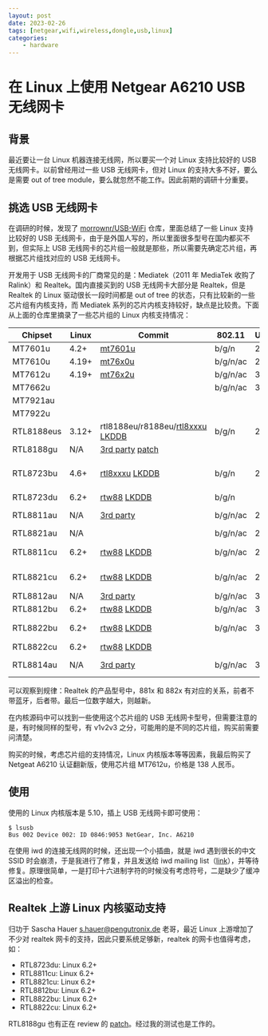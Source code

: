 ```yaml
---
layout: post
date: 2023-02-26
tags: [netgear,wifi,wireless,dongle,usb,linux]
categories:
    - hardware
---
```


# 在 Linux 上使用 Netgear A6210 USB 无线网卡

## 背景

最近要让一台 Linux 机器连接无线网，所以要买一个对 Linux 支持比较好的 USB 无线网卡。以前曾经用过一些 USB 无线网卡，但对 Linux 的支持大多不好，要么是需要 out of tree module，要么就忽然不能工作。因此前期的调研十分重要。

## 挑选 USB 无线网卡

在调研的时候，发现了 [morrownr/USB-WiFi](https://github.com/morrownr/USB-WiFi) 仓库，里面总结了一些 Linux 支持比较好的 USB 无线网卡，由于是外国人写的，所以里面很多型号在国内都买不到，但实际上 USB 无线网卡的芯片组一般就是那些，所以需要先确定芯片组，再根据芯片组找对应的 USB 无线网卡。

开发用于 USB 无线网卡的厂商常见的是：Mediatek（2011 年 MediaTek 收购了 Ralink）和 Realtek。国内直接买到的 USB 无线网卡大部分是 Realtek，但是 Realtek 的 Linux 驱动很长一段时间都是 out of tree 的状态，只有比较新的一些芯片组有内核支持，而 Mediatek 系列的芯片内核支持较好，缺点是比较贵。下面从上面的仓库里摘录了一些芯片组的 Linux 内核支持情况：

| Chipset    | Linux | Commit                                                                                                                                                                   | 802.11   | USB | Bluetooth | Package | Links                                                                                                                                                                                        |
|------------|-------|--------------------------------------------------------------------------------------------------------------------------------------------------------------------------|----------|-----|-----------|---------|----------------------------------------------------------------------------------------------------------------------------------------------------------------------------------------------|
| MT7601u    | 4.2+  | [mt7601u](https://github.com/torvalds/linux/commit/c869f77d6abb5d5f9f2f1a661d5c53862a9cad34)                                                                             | b/g/n    | 2.0 | N/A       |         | [Official](https://www.mediatek.cn/products/broadband-wifi/mt7601u)                                                                                                                          |
| MT7610u    | 4.19+ | [mt76x0u](https://github.com/torvalds/linux/commit/ff69c75ee5392320ab3a8dd01db46d3cd097eb46)                                                                             | b/g/n/ac | 2.0 | N/A       |         | [Official](https://www.mediatek.cn/products/broadband-wifi/mt7610u)                                                                                                                          |
| MT7612u    | 4.19+ | [mt76x2u](https://github.com/torvalds/linux/commit/ee676cd5017c5f71b8aac1f2d1016ba0f6e4f348)                                                                             | b/g/n/ac | 3.0 | 4.0       |         | [Official](https://www.mediatek.cn/products/broadband-wifi/mt7612u)                                                                                                                          |
| MT7662u    |       |                                                                                                                                                                          | b/g/n/ac | 3.0 | 4.0       |         | [Official](https://www.mediatek.cn/products/broadband-wifi/mt7662u)                                                                                                                          |
| MT7921au   |       |                                                                                                                                                                          |          |     |           |         |                                                                                                                                                                                              |
| MT7922u    |       |                                                                                                                                                                          |          |     |           |         |                                                                                                                                                                                              |
| RTL8188eus | 3.12+ | rtl8188eu/r8188eu/[rtl8xxxu](https://github.com/torvalds/linux/commit/3dfb8e844fa30cceb4b810613e2c35f628eb3e70) [LKDDB](https://cateee.net/lkddb/web-lkddb/R8188EU.html) | b/g/n    | 2.0 | N/A       | QFN-46  | [Official](https://www.realtek.com/en/products/communications-network-ics/item/rtl8188eus)                                                                                                   |
| RTL8188gu  | N/A   | [3rd party](https://github.com/McMCCRU/rtl8188gu) [patch](https://patchwork.kernel.org/project/linux-wireless/patch/5a9a264d-a59b-0d91-04f0-e5b38e6aaea0@gmail.com/)     |          |     |           |         |                                                                                                                                                                                              |
| RTL8723bu  | 4.6+  | [rtl8xxxu](https://github.com/torvalds/linux/commit/35a741febfae3cfc2a27d3b4935e255585ecfd81) [LKDDB](https://cateee.net/lkddb/web-lkddb/RTL8XXXU.html)                  | b/g/n    | 2.0 | 4.0       | QFN-56  | [USB 0bda:b720](https://linux-hardware.org/?id=usb:0bda-b720)，[Official](https://www.realtek.com/en/products/communications-network-ics/item/rtl8723bu)                                     |
| RTL8723du  | 6.2+  | [rtw88](https://github.com/torvalds/linux/commit/87caeef032fc3921bc866ad7becb6ed51aa8b27b) [LKDDB](https://cateee.net/lkddb/web-lkddb/RTW88_8723DU.html)                 | b/g/n    |     | 4.2       | QFN-48  | [Official](https://www.realtek.com/en/products/communications-network-ics/item/rtl8723du)                                                                                                    |
| RTL8811au  | N/A   | [3rd party](https://docs.alfa.com.tw/Support/Linux/RTL8811AU/)                                                                                                           | b/g/n/ac | 2.0 | N/A       | QFN-56  | [Official](https://www.realtek.com/en/products/communications-network-ics/item/rtl8811au) [Datasheet](https://datasheet.lcsc.com/lcsc/2205121200_Realtek-Semicon-RTL8811AU-CG_C3013607.pdf)  |
| RTL8821au  | N/A   |                                                                                                                                                                          | b/g/n/ac | 2.0 | 4.0       | QFN-56  | [Official](https://www.realtek.com/en/products/communications-network-ics/item/rtl8821au)                                                                                                    |
| RTL8811cu  | 6.2+  | [rtw88](https://github.com/torvalds/linux/commit/aff5ffd718de23cb8603f2e229204670e2644334) [LKDDB](https://cateee.net/lkddb/web-lkddb/RTW88_8821CU.html)                 | b/g/n/ac | 2.0 | N/A       | QFN-56  | [Official](https://www.realtek.com/en/products/communications-network-ics/item/rtl8811cu)，[Datasheet](https://datasheet.lcsc.com/lcsc/2302141730_Realtek-Semicon-RTL8811CU-CG_C2687136.pdf) |
| RTL8821cu  | 6.2+  | [rtw88](https://github.com/torvalds/linux/commit/aff5ffd718de23cb8603f2e229204670e2644334) [LKDDB](https://cateee.net/lkddb/web-lkddb/RTW88_8821CU.html)                 | b/g/n/ac | 2.0 | 4.2       | QFN-56  | [Official](https://www.realtek.com/en/products/communications-network-ics/item/rtl8821cu)，[Datasheet](https://datasheet.lcsc.com/lcsc/2202211630_Realtek-Semicon-RTL8821CU-CG_C2761145.pdf) |
| RTL8812au  | N/A   | [3rd party](https://docs.alfa.com.tw/Support/Linux/RTL8812AU/)                                                                                                           | b/g/n/ac | 3.0 | N/A       | QFN-76  | [Official](https://www.realtek.com/en/products/communications-network-ics/item/rtl8812au)                                                                                                    |
| RTL8812bu  | 6.2+  | [rtw88](https://github.com/torvalds/linux/commit/45794099f5e1d7abc5eb07e6eec7e1e5c6cb540d) [LKDDB](https://cateee.net/lkddb/web-lkddb/RTW88_8822BU.html)                 | b/g/n/ac | 3.0 | N/A       | TFBGA   | [Official](https://www.realtek.com/en/products/communications-network-ics/item/rtl8812bu)                                                                                                    |
| RTL8822bu  | 6.2+  | [rtw88](https://github.com/torvalds/linux/commit/45794099f5e1d7abc5eb07e6eec7e1e5c6cb540d) [LKDDB](https://cateee.net/lkddb/web-lkddb/RTW88_8822BU.html)                 | b/g/n/ac | 3.0 | 4.1       | TFBGA   | [Official](https://www.realtek.com/en/products/communications-network-ics/item/rtl8822bu)，[Datasheet](https://datasheet.lcsc.com/lcsc/2204071230_Realtek-Semicon-RTL8822BU-CG_C2803244.pdf) |
| RTL8822cu  | 6.2+  | [rtw88](https://github.com/torvalds/linux/commit/07cef03b8d44dee7488de3d1585387e603c78676) [LKDDB](https://cateee.net/lkddb/web-lkddb/RTW88_8822CU.html)                 |          |     |           |         |                                                                                                                                                                                              |
| RTL8814au  | N/A   | [3rd party](https://docs.alfa.com.tw/Support/Linux/RTL8814AU/)                                                                                                           | b/g/n/ac | 3.0 | N/A       | QFN-128 | [Official](https://www.realtek.com/en/products/communications-network-ics/item/rtl8814au)                                                                                                    |

可以观察到规律：Realtek 的产品型号中，881x 和 882x 有对应的关系，前者不带蓝牙，后者带。最后一位数字越大，则越新。

在内核源码中可以找到一些使用这个芯片组的 USB 无线网卡型号，但需要注意的是，有时候同样的型号，有 v1v2v3 之分，可能用的是不同的芯片组，购买前需要问清楚。

购买的时候，考虑芯片组的支持情况，Linux 内核版本等等因素，我最后购买了 Netgeat A6210 认证翻新版，使用芯片组 MT7612u，价格是 138 人民币。

## 使用

使用的 Linux 内核版本是 5.10，插上 USB 无线网卡即可使用：

```shell
$ lsusb
Bus 002 Device 002: ID 0846:9053 NetGear, Inc. A6210
```

在使用 iwd 的连接无线网的时候，还出现一个小插曲，就是 iwd 遇到很长的中文 SSID 时会崩溃，于是我进行了修复，并且发送给 iwd mailing list（[link](https://lore.kernel.org/iwd/20230226062526.3115588-1-c@jia.je/T/#u)），并等待修复。原理很简单，一是打印十六进制字符的时候没有考虑符号，二是缺少了缓冲区溢出的检查。

## Realtek 上游 Linux 内核驱动支持

归功于 Sascha Hauer <s.hauer@pengutronix.de> 老哥，最近 Linux 上游增加了不少对 realtek 网卡的支持，因此只要系统足够新，realtek 的网卡也值得考虑，如：

- RTL8723du: Linux 6.2+
- RTL8811cu: Linux 6.2+
- RTL8821cu: Linux 6.2+
- RTL8812bu: Linux 6.2+
- RTL8822bu: Linux 6.2+
- RTL8822cu: Linux 6.2+

RTL8188gu 也有正在 review 的 [patch](https://patchwork.kernel.org/project/linux-wireless/patch/5a9a264d-a59b-0d91-04f0-e5b38e6aaea0@gmail.com/)。经过我的测试也是工作的。